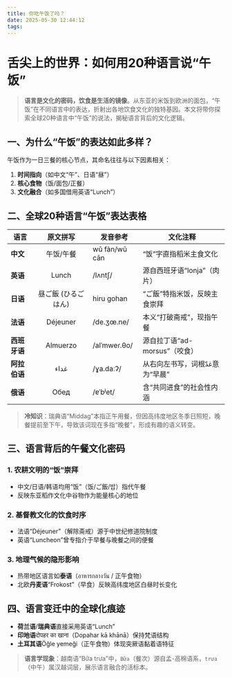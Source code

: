 ```yaml
---
title: 你吃午饭了吗？
date: 2025-05-30 12:44:12
tags:
---
```


# 舌尖上的世界：如何用20种语言说“午饭”

> **语言是文化的密码，饮食是生活的镜像**。从东亚的米饭到欧洲的面包，“午饭”在不同语言中的表达，折射出各地饮食文化的独特基因。本文将带你探索全球20种语言中“午饭”的说法，揭秘语言背后的文化逻辑。

## 一、为什么“午饭”的表达如此多样？
午饭作为一日三餐的核心节点，其命名往往与以下因素相关：
1. **时间指向**（如中文“午”、日语“昼”）
2. **核心食物**（饭/面包/正餐）
3. **文化融合**（如多国借用英语“Lunch”）

## 二、全球20种语言“午饭”表达表格

| 语言       |    原文拼写     | 发音参考          | 文化注释                 |
| -------- | :---------: | ------------- | -------------------- |
| **中文**   |    午饭/午餐    | wǔ fàn/wǔ cān | “饭”字直指稻米主食文化         |
| **英语**   |    Lunch    | /lʌntʃ/       | 源自西班牙语“lonja”（肉片）    |
| **日语**   | 昼ご飯 (ひるごはん) | hiru gohan    | “ご飯”特指米饭，反映主食崇拜      |
| **法语**   |  Déjeuner   | /de.ʒœ.ne/    | 本义“打破斋戒”，现指午餐        |
| **西班牙语** |  Almuerzo   | /alˈmweɾ.θo/  | 源自拉丁语“ad-morsus”（咬食） |
| **阿拉伯语** |    غداء     | /ɣa.daːʔ/     | 从右向左书写，词根غدّ意为“早晨”   |
| **俄语**   |    Обед     | /ɐˈbʲet/      | 含“共同进食”的社会性内涵        |




> **冷知识**：瑞典语“Middag”本指正午用餐，但因高纬度地区冬季日照短，晚餐提前至下午，导致该词现在多指“晚餐”，形成有趣的语义转变。

## 三、语言背后的午餐文化密码
### 1. 农耕文明的“饭”崇拜
- 中文/日语/韩语均用“饭”（饭/ご飯/밥）指代午餐
- 反映东亚稻作文化中谷物作为能量核心的地位

### 2. 基督教文化的饮食时序
- 法语“Déjeuner”（解除斋戒）源于中世纪修道院制度
- 英语“Luncheon”曾专指介于早餐与晚餐之间的便餐

### 3. 地理气候的隐形影响
- 热带地区语言如**泰语**（อาหารกลางวัน / 正午食物）
- 北欧**丹麦语**“Frokost”（早食）反映高纬度地区白昼时长变化

## 四、语言变迁中的全球化痕迹
- **荷兰语**/**瑞典语**直接采用英语“Lunch”
- **印地语**दोपहर का खाना（Dopahar kā khānā）保持梵语结构
- **土耳其语**Öğle yemeği（正午食物）体现突厥语黏着语特征

> **语言学现象**：越南语“Bữa trưa”中，`Bữa`（餐次）源自孟-高棉语系，`trưa`（中午）属汉越词层，展示语言融合的活标本。
